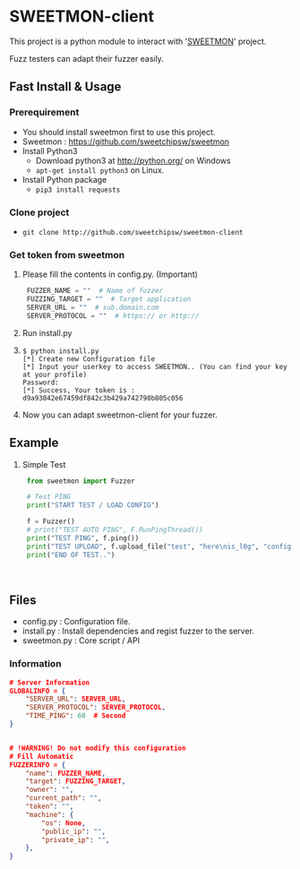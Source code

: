 # SWEETMON-client

This project is a python module to interact with '[SWEETMON](https://github.com/sweetchipsw/sweetmon)' project.

Fuzz testers can adapt their fuzzer easily.

## Fast Install & Usage

### Prerequirement

- You should install sweetmon first to use this project. 
- Sweetmon : https://github.com/sweetchipsw/sweetmon
- Install Python3
  - Download python3 at http://python.org/ on Windows
  - ```apt-get install python3``` on Linux.
- Install Python package
  - ```pip3 install requests```

### Clone project

- ```git clone http://github.com/sweetchipsw/sweetmon-client```



### Get token from sweetmon

1. Please fill the contents in config.py. (Important)

   ```python
    FUZZER_NAME = ""  # Name of fuzzer
    FUZZING_TARGET = ""  # Target application
    SERVER_URL = ""  # sub.domain.com
    SERVER_PROTOCOL = ""  # https:// or http://
   ```

2. Run install.py

3. ```shell
   $ python install.py
   [*] Create new Configuration file
   [*] Input your userkey to access SWEETMON.. (You can find your key at your profile)
   Password:
   [*] Success, Your token is : d9a93042e67459df842c3b429a742790b805c056
   ```

4. Now you can adapt sweetmon-client for your fuzzer.



## Example

1. Simple Test

   ```python
    from sweetmon import Fuzzer

    # Test PING
    print("START TEST / LOAD CONFIG")

    f = Fuzzer()
    # print("TEST AUTO PING", F.RunPingThread())
    print("TEST PING", f.ping())
    print("TEST UPLOAD", f.upload_file("test", "here\nis_l0g", "config.json"))
    print("END OF TEST..")
   ```

   ​

## Files

* config.py : Configuration file.
* install.py : Install dependencies and regist fuzzer to the server.
* sweetmon.py : Core script / API 



### Information

```json
# Server Information
GLOBALINFO = {
    "SERVER_URL": SERVER_URL,
    "SERVER_PROTOCOL": SERVER_PROTOCOL,
    "TIME_PING": 60  # Second
}


# !WARNING! Do not modify this configuration
# Fill Automatic
FUZZERINFO = {
    "name": FUZZER_NAME,
    "target": FUZZING_TARGET,
    "owner": "",
    "current_path": "",
    "token": "",
    "machine": {
        "os": None,
        "public_ip": "",
        "private_ip": "",
    },
}
```

 